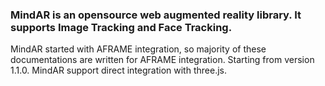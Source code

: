 <h3>MindAR is an opensource web augmented reality library. It supports Image Tracking and Face Tracking.</h3>

<p>MindAR started with AFRAME integration, so majority of these documentations are written for AFRAME integration. Starting from version 1.1.0. MindAR support direct integration with three.js.</p>
